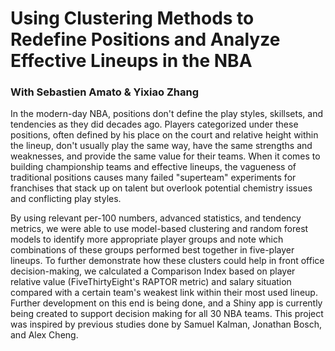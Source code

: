 # Using Clustering Methods to Redefine Positions and Analyze Effective Lineups in the NBA

### With Sebastien Amato & Yixiao Zhang

In the modern-day NBA, positions don't define the play styles, skillsets, and tendencies as they did decades ago. Players categorized under these positions, often defined by his place on the court and relative height within the lineup, don't usually play the same way, have the same strengths and weaknesses, and provide the same value for their teams. When it comes to building championship teams and effective lineups, the vagueness of traditional positions causes many failed "superteam" experiments for franchises that stack up on talent but overlook potential chemistry issues and conflicting play styles.

By using relevant per-100 numbers, advanced statistics, and tendency metrics, we were able to use model-based clustering and random forest models to identify more appropriate player groups and note which combinations of these groups performed best together in five-player lineups. To further demonstrate how these clusters could help in front office decision-making, we calculated a Comparison Index based on player relative value (FiveThirtyEight's RAPTOR metric) and salary situation compared with a certain team's weakest link within their most used lineup. Further development on this end is being done, and a Shiny app is currently being created to support decision making for all 30 NBA teams. This project was inspired by previous studies done by Samuel Kalman, Jonathan Bosch, and Alex Cheng.
